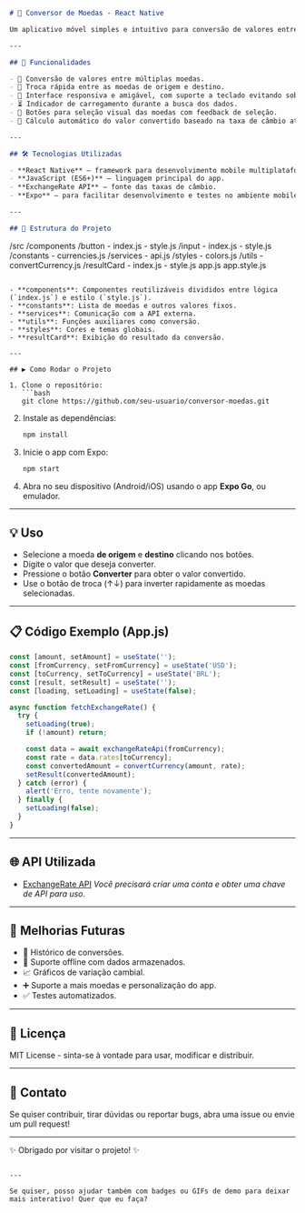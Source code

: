 ```markdown
# 💱 Conversor de Moedas - React Native

Um aplicativo móvel simples e intuitivo para conversão de valores entre diferentes moedas em tempo real, feito com **React Native**. Utiliza a **ExchangeRate API** para buscar as taxas de câmbio atualizadas.

---

## 🚀 Funcionalidades

- 🔄 Conversão de valores entre múltiplas moedas.
- 🔁 Troca rápida entre as moedas de origem e destino.
- 📱 Interface responsiva e amigável, com suporte a teclado evitando sobreposição.
- ⏳ Indicador de carregamento durante a busca dos dados.
- 🎯 Botões para seleção visual das moedas com feedback de seleção.
- 🧮 Cálculo automático do valor convertido baseado na taxa de câmbio atual.

---

## 🛠️ Tecnologias Utilizadas

- **React Native** — framework para desenvolvimento mobile multiplataforma.  
- **JavaScript (ES6+)** — linguagem principal do app.  
- **ExchangeRate API** — fonte das taxas de câmbio.  
- **Expo** — para facilitar desenvolvimento e testes no ambiente mobile.

---

## 📁 Estrutura do Projeto

```

/src
/components
/button
\- index.js
\- style.js
/input
\- index.js
\- style.js
/constants
\- currencies.js
/services
\- api.js
/styles
\- colors.js
/utils
\- convertCurrency.js
/resultCard
\- index.js
\- style.js
app.js
app.style.js

````

- **components**: Componentes reutilizáveis divididos entre lógica (`index.js`) e estilo (`style.js`).  
- **constants**: Lista de moedas e outros valores fixos.  
- **services**: Comunicação com a API externa.  
- **utils**: Funções auxiliares como conversão.  
- **styles**: Cores e temas globais.  
- **resultCard**: Exibição do resultado da conversão.

---

## ▶️ Como Rodar o Projeto

1. Clone o repositório:
   ```bash
   git clone https://github.com/seu-usuario/conversor-moedas.git
````

2. Instale as dependências:

   ```bash
   npm install
   ```

3. Inicie o app com Expo:

   ```bash
   npm start
   ```

4. Abra no seu dispositivo (Android/iOS) usando o app **Expo Go**, ou emulador.

---

## 💡 Uso

* Selecione a moeda **de origem** e **destino** clicando nos botões.
* Digite o valor que deseja converter.
* Pressione o botão **Converter** para obter o valor convertido.
* Use o botão de troca (↑↓) para inverter rapidamente as moedas selecionadas.

---

## 📋 Código Exemplo (App.js)

```javascript
const [amount, setAmount] = useState('');
const [fromCurrency, setFromCurrency] = useState('USD');
const [toCurrency, setToCurrency] = useState('BRL');
const [result, setResult] = useState('');
const [loading, setLoading] = useState(false);

async function fetchExchangeRate() {
  try {
    setLoading(true);
    if (!amount) return;

    const data = await exchangeRateApi(fromCurrency);
    const rate = data.rates[toCurrency];
    const convertedAmount = convertCurrency(amount, rate);
    setResult(convertedAmount);
  } catch (error) {
    alert('Erro, tente novamente');
  } finally {
    setLoading(false);
  }
}
```

---

## 🌐 API Utilizada

* [ExchangeRate API](https://exchangerate-api.com/)
  *Você precisará criar uma conta e obter uma chave de API para uso.*

---

## 🚧 Melhorias Futuras

* 📜 Histórico de conversões.
* 📶 Suporte offline com dados armazenados.
* 📈 Gráficos de variação cambial.
* ➕ Suporte a mais moedas e personalização do app.
* ✅ Testes automatizados.

---

## 📄 Licença

MIT License - sinta-se à vontade para usar, modificar e distribuir.

---

## 🤝 Contato

Se quiser contribuir, tirar dúvidas ou reportar bugs, abra uma issue ou envie um pull request!

---

✨ Obrigado por visitar o projeto! ✨

```

---

Se quiser, posso ajudar também com badges ou GIFs de demo para deixar mais interativo! Quer que eu faça?
```
